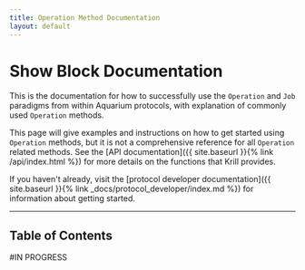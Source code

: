 ```yaml
---
title: Operation Method Documentation
layout: default
---
```

# Show Block Documentation

This is the documentation for how to successfully use the `Operation` and `Job` paradigms from within Aquarium protocols, with explanation of commonly used `Operation` methods.

This page will give examples and instructions on how to get started using `Operation` methods, but it is not a comprehensive reference for all `Operation`  related methods. 
See the [API documentation]({{ site.baseurl }}{% link /api/index.html %}) for more details on the functions that Krill provides.

If you haven't already, visit the [protocol developer documentation]({{ site.baseurl }}{% link _docs/protocol_developer/index.md %}) for information about getting started.

---

## Table of Contents

#IN PROGRESS